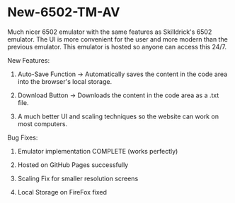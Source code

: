 # New-6502-TM-AV

Much nicer 6502 emulator with the same features as Skilldrick's 6502 emulator. The UI is more convenient for the user and more modern than the previous emulator. This emulator is hosted so anyone can access this 24/7.

New Features:
	
1. Auto-Save Function -> Automatically saves the content in the code area into the browser's local storage.
	
2. Download Button -> Downloads the content in the code area as a .txt file.
	
3. A much better UI and scaling techniques so the website can work on most computers.
	
Bug Fixes:
	
1. Emulator implementation COMPLETE (works perfectly)
	
2. Hosted on GitHub Pages successfully
	
3. Scaling Fix for smaller resolution screens
	
4. Local Storage on FireFox fixed
